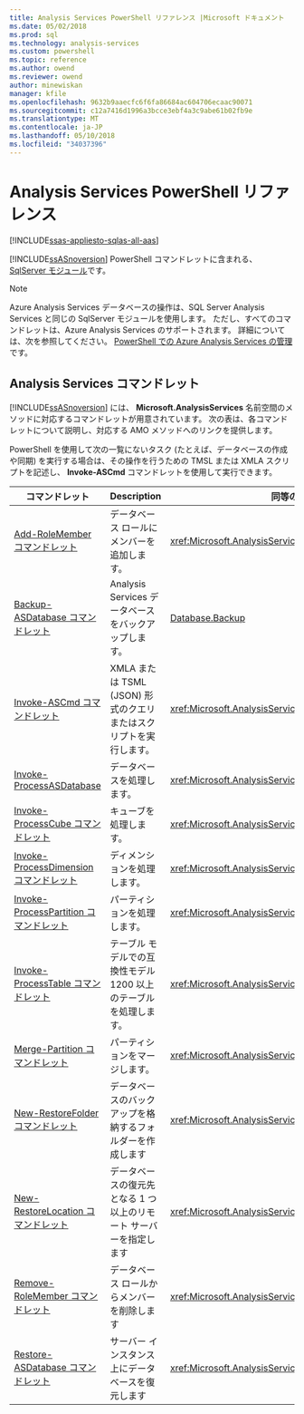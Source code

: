 ```yaml
---
title: Analysis Services PowerShell リファレンス |Microsoft ドキュメント
ms.date: 05/02/2018
ms.prod: sql
ms.technology: analysis-services
ms.custom: powershell
ms.topic: reference
ms.author: owend
ms.reviewer: owend
author: minewiskan
manager: kfile
ms.openlocfilehash: 9632b9aaecfc6f6fa86684ac604706ecaac90071
ms.sourcegitcommit: c12a7416d1996a3bcce3ebf4a3c9abe61b02fb9e
ms.translationtype: MT
ms.contentlocale: ja-JP
ms.lasthandoff: 05/10/2018
ms.locfileid: "34037396"
---
```

# <a name="analysis-services-powershell-reference"></a>Analysis Services PowerShell リファレンス
[!INCLUDE[ssas-appliesto-sqlas-all-aas](../../includes/ssas-appliesto-sqlas-all-aas.md)]

  [!INCLUDE[ssASnoversion](../../includes/ssasnoversion-md.md)] PowerShell コマンドレットに含まれる、 [SqlServer モジュール](https://www.powershellgallery.com/packages/SqlServer/21.0.17099)です。 
  
>[!NOTE] 
> Azure Analysis Services データベースの操作は、SQL Server Analysis Services と同じの SqlServer モジュールを使用します。 ただし、すべてのコマンドレットは、Azure Analysis Services のサポートされます。 詳細については、次を参照してください。 [PowerShell での Azure Analysis Services の管理](https://docs.microsoft.com/azure/analysis-services/analysis-services-powershell)です。
  
##  <a name="bkmk_cmdlets"></a> Analysis Services コマンドレット  
 [!INCLUDE[ssASnoversion](../../includes/ssasnoversion-md.md)] には、 **Microsoft.AnalysisServices** 名前空間のメソッドに対応するコマンドレットが用意されています。 次の表は、各コマンドレットについて説明し、対応する AMO メソッドへのリンクを提供します。  
  
 PowerShell を使用して次の一覧にないタスク (たとえば、データベースの作成や同期) を実行する場合は、その操作を行うための TMSL または XMLA スクリプトを記述し、 **Invoke-ASCmd** コマンドレットを使用して実行できます。  
  
|コマンドレット|Description|同等の AMO メソッド|  
|------------|-----------------|----------------------------|  
|[Add-RoleMember コマンドレット](../../analysis-services/powershell/add-rolemember-cmdlet.md)|データベース ロールにメンバーを追加します。|<xref:Microsoft.AnalysisServices.RoleMemberCollection.Add%2A>|  
|[Backup-ASDatabase コマンドレット](../../analysis-services/powershell/backup-asdatabase-cmdlet.md)|Analysis Services データベースをバックアップします。|[Database.Backup](https://msdn.microsoft.com/library/microsoft.analysisservices.database.backup.aspx)|  
|[Invoke-ASCmd コマンドレット](../../analysis-services/powershell/invoke-ascmd-cmdlet.md)|XMLA または TSML (JSON) 形式のクエリまたはスクリプトを実行します。|<xref:Microsoft.AnalysisServices.Core.Server.Execute%2A>|  
|[Invoke-ProcessASDatabase](../../analysis-services/powershell/invoke-processasdatabase.md)|データベースを処理します。|<xref:Microsoft.AnalysisServices.IProcessable.Process%2A>|  
|[Invoke-ProcessCube コマンドレット](../../analysis-services/powershell/invoke-processcube-cmdlet.md)|キューブを処理します。|<xref:Microsoft.AnalysisServices.IProcessable.Process%2A>|  
|[Invoke-ProcessDimension コマンドレット](../../analysis-services/powershell/invoke-processdimension-cmdlet.md)|ディメンションを処理します。|<xref:Microsoft.AnalysisServices.IProcessable.Process%2A>|  
|[Invoke-ProcessPartition コマンドレット](../../analysis-services/powershell/invoke-processpartition-cmdlet.md)|パーティションを処理します。|<xref:Microsoft.AnalysisServices.IProcessable.Process%2A>|  
|[Invoke-ProcessTable コマンドレット](../../analysis-services/powershell/invoke-processtable-cmdlet.md)|テーブル モデルでの互換性モデル 1200 以上のテーブルを処理します。|<xref:Microsoft.AnalysisServices.IProcessable.Process%2A>|  
|[Merge-Partition コマンドレット](../../analysis-services/powershell/merge-partition-cmdlet.md)|パーティションをマージします。|<xref:Microsoft.AnalysisServices.Partition.Merge%2A>|  
|[New-RestoreFolder コマンドレット](../../analysis-services/powershell/new-restorefolder-cmdlet.md)|データベースのバックアップを格納するフォルダーを作成します|<xref:Microsoft.AnalysisServices.RestoreFolder>|  
|[New-RestoreLocation コマンドレット](../../analysis-services/powershell/new-restorelocation-cmdlet.md)|データベースの復元先となる 1 つ以上のリモート サーバーを指定します|<xref:Microsoft.AnalysisServices.RestoreLocation>|  
|[Remove-RoleMember コマンドレット](../../analysis-services/powershell/remove-rolemember-cmdlet.md)|データベース ロールからメンバーを削除します|<xref:Microsoft.AnalysisServices.RoleMemberCollection.Remove%2A>|  
|[Restore-ASDatabase コマンドレット](../../analysis-services/powershell/restore-asdatabase-cmdlet.md)|サーバー インスタンス上にデータベースを復元します|<xref:Microsoft.AnalysisServices.Core.Server.Restore%2A>|  
  

  
  
